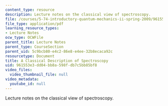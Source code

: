 ```yaml
---
content_type: resource
description: Lecture notes on the classical view of spectroscopy.
file: /courses/5-74-introductory-quantum-mechanics-ii-spring-2009/961553e3dd04bb8a598fdb7c5bb85bf8_MIT5_74s09_lec04_1.pdf
file_type: application/pdf
learning_resource_types:
- Lecture Notes
ocw_type: OCWFile
parent_title: Lecture Notes
parent_type: CourseSection
parent_uid: 5c9bcb80-e4c2-86e8-e4ee-32b8ecaca92c
resourcetype: Document
title: A Classical Description of Spectroscopy
uid: 961553e3-dd04-bb8a-598f-db7c5bb85bf8
video_files:
  video_thumbnail_file: null
video_metadata:
  youtube_id: null
---
```

Lecture notes on the classical view of spectroscopy.